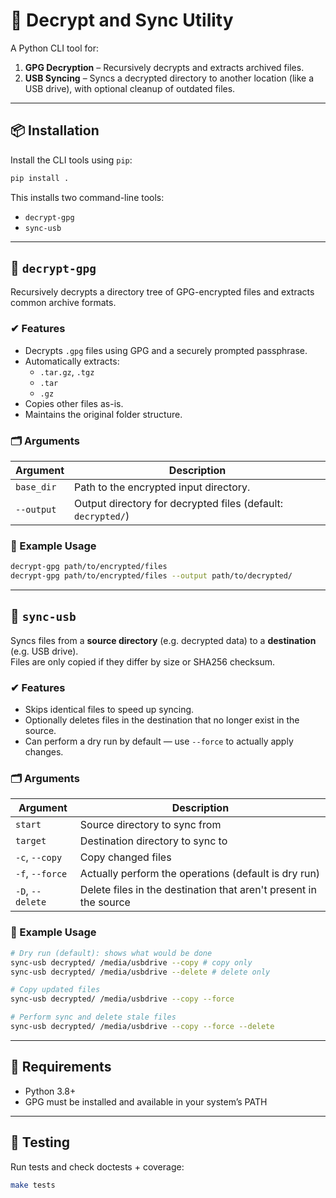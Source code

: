 # 🔐 Decrypt and Sync Utility

A Python CLI tool for:

1. **GPG Decryption** – Recursively decrypts and extracts archived files.
2. **USB Syncing** – Syncs a decrypted directory to another location (like a USB drive), with optional cleanup of outdated files.

---

## 📦 Installation

Install the CLI tools using `pip`:

```bash
pip install .
```

This installs two command-line tools:

- `decrypt-gpg`
- `sync-usb`

---

## 🔐 `decrypt-gpg`

Recursively decrypts a directory tree of GPG-encrypted files and extracts common archive formats.

### ✔ Features

- Decrypts `.gpg` files using GPG and a securely prompted passphrase.
- Automatically extracts:
  - `.tar.gz`, `.tgz`
  - `.tar`
  - `.gz`
- Copies other files as-is.
- Maintains the original folder structure.

### 🗂 Arguments

| Argument        | Description                                                |
|-----------------|------------------------------------------------------------|
| `base_dir`      | Path to the encrypted input directory.                     |
| `--output`      | Output directory for decrypted files (default: `decrypted/`) |

### 🚀 Example Usage

```bash
decrypt-gpg path/to/encrypted/files
decrypt-gpg path/to/encrypted/files --output path/to/decrypted/
```

---

## 🔄 `sync-usb`

Syncs files from a **source directory** (e.g. decrypted data) to a **destination** (e.g. USB drive).  
Files are only copied if they differ by size or SHA256 checksum.

### ✔ Features

- Skips identical files to speed up syncing.
- Optionally deletes files in the destination that no longer exist in the source.
- Can perform a dry run by default — use `--force` to actually apply changes.

### 🗂 Arguments

| Argument         | Description                                                       |
|------------------|-------------------------------------------------------------------|
| `start`          | Source directory to sync from                                     |
| `target`         | Destination directory to sync to                                  |
| `-c`, `--copy`   | Copy changed files                                                |
| `-f`, `--force`  | Actually perform the operations (default is dry run)              |
| `-D`, `--delete` | Delete files in the destination that aren't present in the source |

### 🚀 Example Usage

```bash
# Dry run (default): shows what would be done
sync-usb decrypted/ /media/usbdrive --copy # copy only
sync-usb decrypted/ /media/usbdrive --delete # delete only

# Copy updated files
sync-usb decrypted/ /media/usbdrive --copy --force

# Perform sync and delete stale files
sync-usb decrypted/ /media/usbdrive --copy --force --delete
```

---

## 🔐 Requirements

- Python 3.8+
- GPG must be installed and available in your system’s PATH

---

## 🧪 Testing

Run tests and check doctests + coverage:

```bash
make tests
```

